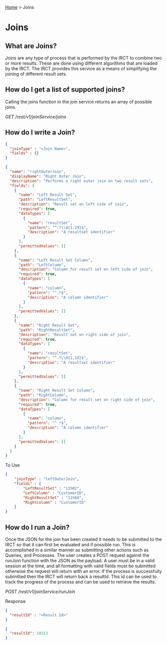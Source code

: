 [Home](./index.md) > Joins

# Joins
## What are Joins?
Joins are any type of process that is performed by the IRCT to combine two or more results. These are done using different algorithms that are loaded by the IRCT. The IRCT provides this service as a means of simplifying the joining of different result sets.

## How do I get a list of supported joins?
Calling the joins function in the join service returns an array of possible joins.

*GET /rest/v1/joinService/joins*


## How do I write a Join?

```JSON
{
  "joinType" : "<Join Name>",
  "fields" : {}
}
```

```JSON
{
  "name": "rightOuterJoin",
  "displayName": "Right Outer Join",
  "description": "Performs a right outer join on two result sets",
  "fields": [
    {
      "name": "Left Result Set",
      "path": "LeftResultSet",
      "description": "Result set on left side of join",
      "required": true,
      "dataTypes": [
        {
          "name": "resultSet",
          "pattern": "^-?\\d{1,19}$",
          "description": "A resultset identifier"
        }
      ],
      "permittedValues": []
    },
    {
      "name": "Left Result Set Column",
      "path": "LeftColumn",
      "description": "Column for result set on left side of join",
      "required": true,
      "dataTypes": [
        {
          "name": "column",
          "pattern": "^.*$",
          "description": "A column identifier"
        }
      ],
      "permittedValues": []
    },
    {
      "name": "Right Result Set",
      "path": "RightResultSet",
      "description": "Result set on right side of join",
      "required": true,
      "dataTypes": [
        {
          "name": "resultSet",
          "pattern": "^-?\\d{1,19}$",
          "description": "A resultset identifier"
        }
      ],
      "permittedValues": []
    },
    {
      "name": "Right Result Set Column",
      "path": "RightColumn",
      "description": "Column for result set on right side of join",
      "required": true,
      "dataTypes": [
        {
          "name": "column",
          "pattern": "^.*$",
          "description": "A column identifier"
        }
      ],
      "permittedValues": []
    }
  ]
}
```


To Use

```JSON
{
	"joinType" : "leftOuterJoin",
	"fields" : {
		"LeftResultSet" : "11502",
		"LeftColumn" : "CustomerID",
		"RightResultSet" : "11504",
		"RightColumn" : "CustomerID"
	}
}
```

## How do I run a Join?
Once the JSON for the join has been created it needs to be submitted to the IRCT so that it can first be evaluated and if possible run. This is accomplished in a similar manner as submitting other actions such as Queries, and Processes. The user creates a POST request against the runJoin function with the JSON as the payload. A user must be in a valid session at the time, and all formatting with valid fields must be submitted otherwise the request will return with an error. If the process is successfully submitted then the IRCT will return back a resultId. This id can be used to track the progress of the process and can be used to retrieve the results.

*POST /rest/v1/joinService/runJoin*

Response
```JSON
{
  "resultId" : "<Result Id>"
}
```

```JSON
{
  "resultId": 10153
}
```
